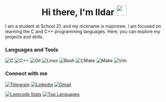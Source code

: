 <h1 align="center">Hi there, I'm Ildar 
<img src="https://github.com/blackcater/blackcater/raw/main/images/Hi.gif" height="32"/></h1>

I am a student at School 21, and my nickname is majorswe. 
I am focused on learning the C and C++ programming languages. 
Here, you can explore my projects and skills.

### Languages and Tools

![C](https://img.shields.io/badge/C-DD0031?style=flat-square&logo=C&logoColor=white)
![C++](https://img.shields.io/badge/C++-ea2845?style=flat-square&logo=Cplusplus&logoColor=white)
![Git](https://img.shields.io/badge/-Git-F05032?style=flat-square&logo=git&logoColor=white)
![Linux](https://img.shields.io/badge/Linux-430098?style=flat-square&logo=Linux&logoColor=white)
![Bash](https://img.shields.io/badge/Bash-311C87?style=flat-square&logo=Bash&logoColor=white)
![CMake](https://img.shields.io/badge/CMake-5849BE?style=flat-square&logo=CMake&logoColor=white)
![Make](https://img.shields.io/badge/Make-007ACC?style=flat-square&logo=Make&logoColor=white)
![Vim](https://img.shields.io/badge/Vim-1bd3f7?style=flat-square&logo=Vim&logoColor=white)

### Connect with me

[![Telegram](https://img.shields.io/badge/telegram-5849BE?style=for-the-badge&logo=telegram&logoColor=white)](https://t.me/lldarSR)
[![Linkedin](https://img.shields.io/badge/linkedin-blue?style=for-the-badge&logo=Linkedin&logoColor=white)](https://www.linkedin.com/in/ildar-stepanov-349bbb302/)
[![Gmail](https://img.shields.io/badge/gmail-ea2845?style=for-the-badge&logo=Gmail&logoColor=white)](https://www.linkedin.com/in/ildar-stepanov-349bbb302/)

<div style="display: flex; align-items: flex-start;">
  <div style="margin-right: 5px;">
    <a href="https://leetcode.com/u/majorswe">
      <img src="https://leetcard.jacoblin.cool/majorswe" alt="Leetcode Stats" />
    </a>
  </div>
  <div>
    <a href="https://github.com/Ildarc4S">
      <img src="https://github-readme-stats.vercel.app/api/top-langs/?username=Ildarc4S&theme=dark&layout=compact" alt="Top Languages" />
    </a>
  </div>
</div>

